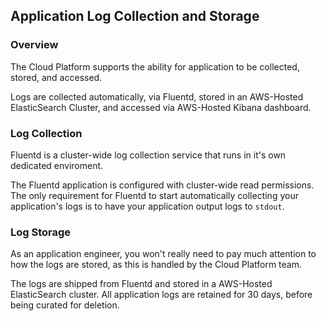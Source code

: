 ## Application Log Collection and Storage

### Overview
The Cloud Platform supports the ability for application to be collected, stored, and accessed.

Logs are collected automatically, via Fluentd, stored in an AWS-Hosted ElasticSearch Cluster, and accessed via AWS-Hosted Kibana dashboard.

### Log Collection

Fluentd is a cluster-wide log collection service that runs in it's own dedicated enviroment.

The Fluentd application is configured with cluster-wide read permissions. The only requirement for Fluentd to start automatically collecting your application's logs is to have your application output logs to `stdout`.

### Log Storage

As an application engineer, you won't really need to pay much attention to how the logs are stored, as this is handled by the Cloud Platform team.

The logs are shipped from Fluentd and stored in a AWS-Hosted ElasticSearch cluster. All application logs are retained for 30 days, before being curated for deletion.

